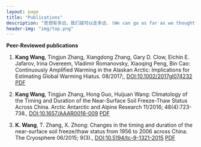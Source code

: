 ```yaml
---
layout: page
title: "Publications"
description: "思想有多远，我们就可以走多远. (We can go as far as we thought)"
header-img: "img/top.png"
---
```

**Peer-Reviewed publications**

1. **Kang Wang**, Tingjun Zhang, Xiangdong Zhang, Gary D. Clow, Elchin E. Jafarov, Irina Overeem, Vladimir Romanovsky, Xiaoqing Peng, Bin Cao: Continuously Amplified Warming in the Alaskan Arctic: Implications for Estimating Global Warming Hiatus. 08/2017;, [DOI:10.1002/2017gl074232](https://doi.org/10.1002/2017gl074232)
[PDF](pdfs/Wang_et_al-2017-Geophysical_Research_Letters.pdf)

1. **Kang Wang**, Tingjun Zhang, Hong Guo, Huijuan Wang: Climatology of the Timing and Duration of the Near-Surface Soil Freeze-Thaw Status Across China. Arctic Antarctic and Alpine Research 11/2016; 48(4):723-738., [DOI:10.1657/AAAR0016-009](https://doi.org/10.1657/AAAR0016-009)
[PDF](pdfs/aaar0016-009.pdf)

1. **K. Wang**, T. Zhang, X. Zhong: Changes in the timing and duration of the near-surface soil freeze/thaw status from 1956 to 2006 across China. The Cryosphere 06/2015; 9(3)., [DOI:10.5194/tc-9-1321-2015](https://doi.org/10.5194/tc-9-1321-2015)
[PDF](pdfs/tc-9-1321-2015.pdf)



